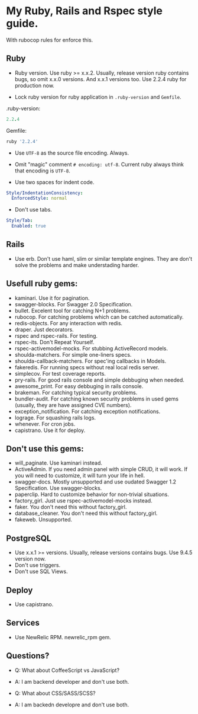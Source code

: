 # My Ruby, Rails and Rspec style guide.

With rubocop rules for enforce this.

## Ruby

* Ruby version. Use ruby >= x.x.2. Usually, release version ruby contains bugs, so omit x.x.0 versions. And x.x.1 versions too. Use 2.2.4 ruby for production now.

* Lock ruby version for ruby application in ```.ruby-version``` and ```Gemfile```.

.ruby-version:
```ruby
2.2.4
```

Gemfile:
```ruby
ruby '2.2.4'
```

* Use ```UTF-8``` as the source file encoding. Always.

* Omit "magic" comment ```# encoding: utf-8```. Current ruby always think that encoding is ```UTF-8```.

* Use two spaces for indent code.
```yaml
Style/IndentationConsistency:
  EnforcedStyle: normal
```

* Don't use tabs.
```yaml
Style/Tab:
  Enabled: true
```

## Rails

* Use erb. Don't use haml, slim or similar template engines. They are don't solve the problems and make understading harder.

## Usefull ruby gems:

* kaminari. Use it for pagination.
* swagger-blocks. For Swagger 2.0 Specification.
* bullet. Excelent tool for catching N+1 problems.
* rubocop. For catching problems which can be catched automatically.
* redis-objects. For any interaction with redis.
* draper. Just decorators.
* rspec and rspec-rails. For testing.
* rspec-its. Don't Repeat Yourself.
* rspec-activemodel-mocks. For stubbing ActiveRecord models.
* shoulda-matchers. For simple one-liners specs.
* shoulda-callback-matchers. For spec'ing callbacks in Models.
* fakeredis. For running specs without real local redis server.
* simplecov. For test coverage reports.
* pry-rails. For good rails console and simple debbuging when needed.
* awesome_print. For easy debbuging in rails console.
* brakeman. For catching typical security problems.
* bundler-audit. For catching known security problems in used gems (usually, they are have assigned CVE numbers).
* exception_notification. For catching exception notifications.
* lograge. For squashing rails logs.
* whenever. For cron jobs.
* capistrano. Use it for deploy.

## Don't use this gems:

* will_paginate. Use kaminari instead.
* ActiveAdmin. If you need admin panel with simple CRUD, it will work. If you will need to customize, it will turn your life in hell.
* swagger-docs. Mostly unsupported and use oudated Swagger 1.2 Specification. Use swagger-blocks.
* paperclip. Hard to customize behavior for non-trivial situations.
* factory_girl. Just use rspec-activemodel-mocks instead.
* faker. You don't need this without factory_girl.
* database_cleaner. You don't need this without factory_girl.
* fakeweb. Unsupported.

## PostgreSQL

* Use x.x.1 >= versions. Usually, release versions contains bugs. Use 9.4.5 version now.
* Don't use triggers.
* Don't use SQL Views.

## Deploy

* Use capistrano.

## Services

* Use NewRelic RPM. newrelic_rpm gem.

## Questions?

* Q: What about CoffeeScript vs JavaScript?
* A: I am backend developer and don't use both.

* Q: What about CSS/SASS/SCSS?
* A: I am backedn developre and don't use both.
